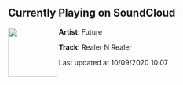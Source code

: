 ## Currently Playing on SoundCloud

[<img align="left" width="100" src="https://i1.sndcdn.com/artworks-mWBzIyzDnooT-0-t50x50.jpg">](https://soundcloud.com/futureisnow/realer-n-realer?in=futureisnow/sets/future-juice-wrld-present-wrld)

**Artist**: Future 

**Track**: Realer N Realer

Last updated at 10/09/2020 10:07
